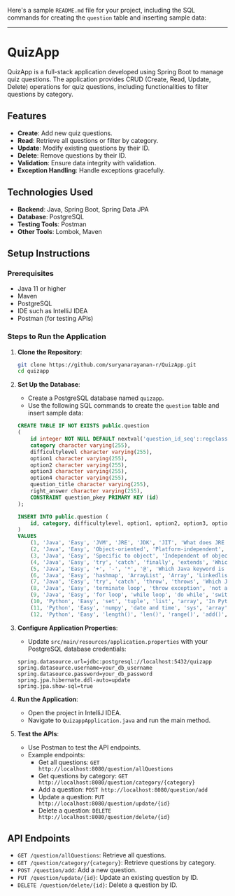 Here's a sample `README.md` file for your project, including the SQL commands for creating the `question` table and inserting sample data:

---

# QuizApp

QuizApp is a full-stack application developed using Spring Boot to manage quiz questions. The application provides CRUD (Create, Read, Update, Delete) operations for quiz questions, including functionalities to filter questions by category.

## Features

- **Create**: Add new quiz questions.
- **Read**: Retrieve all questions or filter by category.
- **Update**: Modify existing questions by their ID.
- **Delete**: Remove questions by their ID.
- **Validation**: Ensure data integrity with validation.
- **Exception Handling**: Handle exceptions gracefully.

## Technologies Used

- **Backend**: Java, Spring Boot, Spring Data JPA
- **Database**: PostgreSQL
- **Testing Tools**: Postman
- **Other Tools**: Lombok, Maven

## Setup Instructions

### Prerequisites

- Java 11 or higher
- Maven
- PostgreSQL
- IDE such as IntelliJ IDEA
- Postman (for testing APIs)

### Steps to Run the Application

1. **Clone the Repository**:
    ```sh
    git clone https://github.com/suryanarayanan-r/QuizApp.git
    cd quizapp
    ```

2. **Set Up the Database**:
    - Create a PostgreSQL database named `quizapp`.
    - Use the following SQL commands to create the `question` table and insert sample data:

    ```sql
    CREATE TABLE IF NOT EXISTS public.question
    (
        id integer NOT NULL DEFAULT nextval('question_id_seq'::regclass),
        category character varying(255),
        difficultylevel character varying(255),
        option1 character varying(255),
        option2 character varying(255),
        option3 character varying(255),
        option4 character varying(255),
        question_title character varying(255),
        right_answer character varying(255),
        CONSTRAINT question_pkey PRIMARY KEY (id)
    );

    INSERT INTO public.question (
        id, category, difficultylevel, option1, option2, option3, option4, question_title, right_answer
    )
    VALUES
        (1, 'Java', 'Easy', 'JVM', 'JRE', 'JDK', 'JIT', 'What does JRE stand for?', 'Java Runtime Environment'),
        (2, 'Java', 'Easy', 'Object-oriented', 'Platform-independent', 'Secure', 'All of the above', 'Which of the following are features of Java?', 'All of the above'),
        (3, 'Java', 'Easy', 'Specific to object', 'Independent of object', 'Assigns at runtime', 'None', 'What is the meaning of static?', 'Independent of object'),
        (4, 'Java', 'Easy', 'try', 'catch', 'finally', 'extends', 'Which block is used to run at anytime?', 'finally'),
        (5, 'Java', 'Easy', '+', '-', '*', '@', 'Which Java keyword is used to concatenate strings?', '+'),
        (6, 'Java', 'Easy', 'hashmap', 'ArrayList', 'Array', 'Linkedlist', 'Which class is an implementation of a dynamic array?', 'ArrayList'),
        (7, 'Java', 'Easy', 'try', 'catch', 'throw', 'throws', 'Which Java keyword is used to explicitly throw an exception?', 'throw'),
        (8, 'Java', 'Easy', 'terminate loop', 'throw exception', 'not a keyword', 'create thread', 'What is the use of break?', 'terminate loop'),
        (9, 'Java', 'Easy', 'for loop', 'while loop', 'do while', 'switch loop', 'Which loop in Java is executed at least once?', 'do while'),
        (10, 'Python', 'Easy', 'set', 'tuple', 'list', 'array', 'In Python, which datatype is mutable?', 'list'),
        (11, 'Python', 'Easy', 'numpy', 'date and time', 'sys', 'array', 'In Python, which module works with date and time?', 'date and time'),
        (12, 'Python', 'Easy', 'length()', 'len()', 'range()', 'add()', 'In Python, which function is used to calculate the length of a list?', 'len()');
    ```

3. **Configure Application Properties**:
    - Update `src/main/resources/application.properties` with your PostgreSQL database credentials:
    ```properties
    spring.datasource.url=jdbc:postgresql://localhost:5432/quizapp
    spring.datasource.username=your_db_username
    spring.datasource.password=your_db_password
    spring.jpa.hibernate.ddl-auto=update
    spring.jpa.show-sql=true
    ```

4. **Run the Application**:
    - Open the project in IntelliJ IDEA.
    - Navigate to `QuizappApplication.java` and run the main method.

5. **Test the APIs**:
    - Use Postman to test the API endpoints.
    - Example endpoints:
        - Get all questions: `GET http://localhost:8080/question/allQuestions`
        - Get questions by category: `GET http://localhost:8080/question/category/{category}`
        - Add a question: `POST http://localhost:8080/question/add`
        - Update a question: `PUT http://localhost:8080/question/update/{id}`
        - Delete a question: `DELETE http://localhost:8080/question/delete/{id}`

## API Endpoints

- `GET /question/allQuestions`: Retrieve all questions.
- `GET /question/category/{category}`: Retrieve questions by category.
- `POST /question/add`: Add a new question.
- `PUT /question/update/{id}`: Update an existing question by ID.
- `DELETE /question/delete/{id}`: Delete a question by ID.

